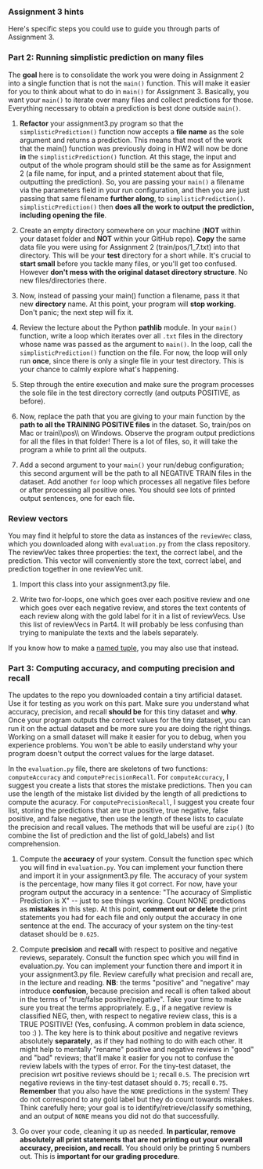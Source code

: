 ### Assignment 3 hints

Here's specific steps you could use to guide you through parts of Assignment 3.

### Part 2: Running simplistic prediction on many files

The **goal** here is to consolidate the work you were doing in Assignment 2 into a single function that is not the `main()` function. This will make it easier for you to think about what to do in `main()` for Assignment 3. Basically, you want your `main()` to iterate over many files and collect predictions for those. Everything necessary to obtain a prediction is best done outside `main()`. 

1. **Refactor** your assignment3.py program so that the `simplisticPrediction()` function now accepts a **file name** as the sole argument and returns a prediction. This means that most of the work that the main() function was previously doing in HW2 will now be done **in** the `simplisticPrediction()` function. At this stage, the input and output of the whole program should still be the same as for Assignment 2 (a file name, for input, and a printed statement about that file, outputting the prediction). So, you are passing your `main()` a filename via the parameters field in your run configuration, and then you are just passing that same filename **further along**, to `simplisticPrediction()`. `simplisticPrediction()` then **does all the work to output the prediction, including opening the file**.

2. Create an empty directory somewhere on your machine (**NOT** within your dataset folder and **NOT** within your GitHub repo). **Copy** the same data file you were using for Assignment 2 (train/pos/1_7.txt) into that directory. This will be your **test** directory for a short while. It's crucial to **start small** before you tackle many files, or you'll get too confused. However **don't mess with the original dataset directory structure**. No new files/directories there.

3. Now, instead of passing your main() function a filename, pass it that new **directory** name. At this point, your program will **stop working**. Don't panic; the next step will fix it.

4. Review the lecture about the Python **pathlib** module. In your `main()` function, write a loop which iterates over all `.txt` files in the directory whose name was passed as the argument to `main()`. In the loop, call the `simplisticPrediction()` function on the file. For now, the loop will only run **once**, since there is only a single file in your test directory. This is your chance to calmly explore what's happening.

5. Step through the entire execution and make sure the program processes the sole file in the test directory correctly (and outputs POSITIVE, as before).

6. Now, replace the path that you are giving to your main function by the **path to all the TRAINING POSITIVE files** in the dataset. So, train/pos on Mac or train\\\pos\\\ on Windows. Observe the program output predictions for all the files in that folder! There is a lot of files, so, it will take the program a while to print all the outputs.

7. Add a second argument to your `main()` your run/debug configuration; this second argument will be the path to all NEGATIVE TRAIN files in the dataset. Add another `for` loop which processes all negative files before or after processing all positive ones. You should see lots of printed output sentences, one for each file.

### Review vectors ###

You may find it helpful to store the data as instances of the `reviewVec` class, which you downloaded along with `evaluation.py` from the class repository. The reviewVec takes three properties: the text, the correct label, and the prediction. This vector will conveniently store the text, correct label, and prediction together in one reviewVec unit.

1. Import this class into your assignment3.py file.

2. Write two for-loops, one which goes over each positive review and one which goes over each negative review, and stores the text contents of each review along with the gold label for it in a list of reviewVecs. Use this list of reviewVecs in Part4. It will probably be less confusing than trying to manipulate the texts and the labels separately.

If you know how to make a [named tuple](https://docs.python.org/3/library/collections.html#collections.namedtuple), you may also use that instead.

### Part 3: Computing accuracy, and computing precision and recall

The updates to the repo you downloaded contain a tiny artificial dataset. Use it for testing as you work on this part. Make sure you understand what accuracy, precision, and recall **should be** for this tiny dataset and **why**. Once your program outputs the correct values for the tiny dataset, you can run it on the actual dataset and be more sure you are doing the right things. Working on a small dataset will make it easier for you to debug, when you experience problems. You won't be able to easily understand why your program doesn't output the correct values for the large dataset.

In the `evaluation.py` file, there are skeletons of two functions: `computeAccuracy` and `computePrecisionRecall`. For `computeAccuracy`, I suggest you create a lists that stores the mistake predictions. Then you can use the length of the mistake list divided by the length of all predictions to compute the acuracy. For `computePrecisionRecall`, I suggest you create four list, storing the predictions that are true positive, true negative, false positive, and false negative, then use the length of these lists to caculate the precision and recall values. The methods that will be useful are `zip()` (to combine the list of prediction and the list of gold_labels) and list comprehension.

1. Compute the **accuracy** of your system. Consult the function spec which you will find in `evaluation.py`. You can implement your function there and import it in your assignment3.py file. The accuracy of your system is the percentage, how many files it got correct. For now, have your program output the accuracy in a sentence: "The accuracy of Simplistic Prediction is X" -- just to see things working. Count NONE predictions as **mistakes** in this step. At this point, **comment out or delete** the print statements you had for each file and only output the accuracy in one sentence at the end. The accuracy of your system on the tiny-test dataset should be `0.625`. 

2. Compute **precision** and **recall** with respect to positive and negative reviews, separately. Consult the function spec which you will find in evaluation.py. You can implement your function there and import it in your assignment3.py file. Review carefully what precision and recall are, in the lecture and reading. **NB**: the terms "positive" and "negative" may introduce **confusion**, because precision and recall is often talked about in the terms of "true/false positive/negative". Take your time to make sure you treat the terms appropriately. E.g., if a negative review is classified NEG, then, with respect to negative review class, this is a TRUE POSITIVE! (Yes, confusing. A common problem in data science, too :) ). The key here is to think about positive and negative reviews absolutely **separately**, as if they had nothing to do with each other. It might help to mentally "rename" positive and negative reviews in "good" and "bad" reviews; that'll make it easier for you not to confuse the review labels with the types of error. For the tiny-test dataset, the precision wrt positive reviews should be `1`; recall `0.5`. The precision wrt negative reviews in the tiny-test dataset should `0.75`; recall `0.75`. **Remember** that you also have the `NONE` predictions in the system! They do not correspond to any gold label but they do count towards mistakes. Think carefully here; your goal is to identify/retrieve/classify something, and an output of `NONE` means you did not do that successfully.

3. Go over your code, cleaning it up as needed. **In particular, remove absolutely all print statements that are not printing out your overall accuracy, precision, and recall**. You should only be printing 5 numbers out. This is **important for our grading procedure**. 
